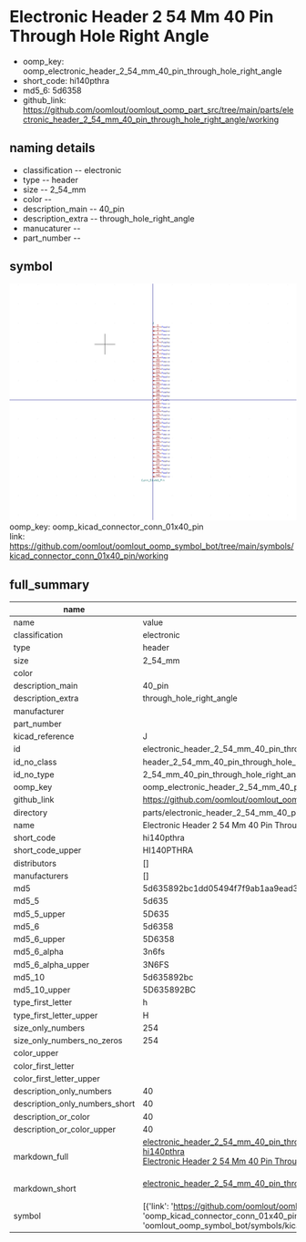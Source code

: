 # Electronic Header 2 54 Mm 40 Pin Through Hole Right Angle

  
* oomp_key: oomp_electronic_header_2_54_mm_40_pin_through_hole_right_angle 
* short_code: hi140pthra
* md5_6: 5d6358  
* github_link: https://github.com/oomlout/oomlout_oomp_part_src/tree/main/parts/electronic_header_2_54_mm_40_pin_through_hole_right_angle/working  
## naming details
* classification -- electronic
* type -- header
* size -- 2_54_mm
* color -- 
* description_main -- 40_pin
* description_extra -- through_hole_right_angle
* manucaturer -- 
* part_number -- 



## symbol

![](symbol/0/working/working_600.png)  
oomp_key: oomp_kicad_connector_conn_01x40_pin  
link: https://github.com/oomlout/oomlout_oomp_symbol_bot/tree/main/symbols/kicad_connector_conn_01x40_pin/working  


## full_summary
| name | value | 
| --- | --- | 
| name | value | 
| classification | electronic | 
| type | header | 
| size | 2_54_mm | 
| color |  | 
| description_main | 40_pin | 
| description_extra | through_hole_right_angle | 
| manufacturer |  | 
| part_number |  | 
| kicad_reference | J | 
| id | electronic_header_2_54_mm_40_pin_through_hole_right_angle | 
| id_no_class | header_2_54_mm_40_pin_through_hole_right_angle | 
| id_no_type | 2_54_mm_40_pin_through_hole_right_angle | 
| oomp_key | oomp_electronic_header_2_54_mm_40_pin_through_hole_right_angle | 
| github_link | https://github.com/oomlout/oomlout_oomp_part_src/tree/main/parts/electronic_header_2_54_mm_40_pin_through_hole_right_angle/working | 
| directory | parts/electronic_header_2_54_mm_40_pin_through_hole_right_angle | 
| name | Electronic Header 2 54 Mm 40 Pin Through Hole Right Angle | 
| short_code | hi140pthra | 
| short_code_upper | HI140PTHRA | 
| distributors | [] | 
| manufacturers | [] | 
| md5 | 5d635892bc1dd05494f7f9ab1aa9ead3 | 
| md5_5 | 5d635 | 
| md5_5_upper | 5D635 | 
| md5_6 | 5d6358 | 
| md5_6_upper | 5D6358 | 
| md5_6_alpha | 3n6fs | 
| md5_6_alpha_upper | 3N6FS | 
| md5_10 | 5d635892bc | 
| md5_10_upper | 5D635892BC | 
| type_first_letter | h | 
| type_first_letter_upper | H | 
| size_only_numbers | 254 | 
| size_only_numbers_no_zeros | 254 | 
| color_upper |  | 
| color_first_letter |  | 
| color_first_letter_upper |  | 
| description_only_numbers | 40 | 
| description_only_numbers_short | 40 | 
| description_or_color | 40 | 
| description_or_color_upper | 40 | 
| markdown_full | [electronic_header_2_54_mm_40_pin_through_hole_right_angle](https://github.com/oomlout/oomlout_oomp_part_src/tree/main/parts/electronic_header_2_54_mm_40_pin_through_hole_right_angle/working)<br>[hi140pthra](https://github.com/oomlout/oomlout_oomp_part_src/tree/main/parts/electronic_header_2_54_mm_40_pin_through_hole_right_angle/working)<br>[Electronic Header 2 54 Mm 40 Pin Through Hole Right Angle](https://github.com/oomlout/oomlout_oomp_part_src/tree/main/parts/electronic_header_2_54_mm_40_pin_through_hole_right_angle/working)<br><br> | 
| markdown_short | [electronic_header_2_54_mm_40_pin_through_hole_right_angle](https://github.com/oomlout/oomlout_oomp_part_src/tree/main/parts/electronic_header_2_54_mm_40_pin_through_hole_right_angle/working)<br><br> | 
| symbol | [{'link': 'https://github.com/oomlout/oomlout_oomp_symbol_bot/tree/main/symbols/kicad_connector_conn_01x40_pin', 'oomp_key': 'oomp_kicad_connector_conn_01x40_pin', 'directory': 'oomlout_oomp_symbol_bot/symbols/kicad_connector_conn_01x40_pin//working/working.kicad_sym'}] | 
